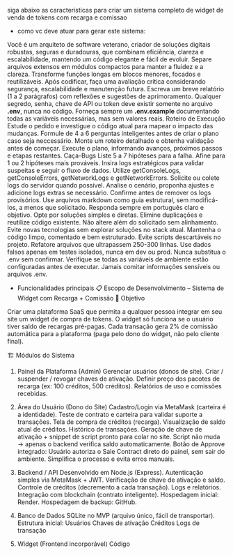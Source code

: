 siga abaixo as caracteristicas para criar um sistema completo de widget de venda de tokens com recarga e comissao

- como vc deve atuar para gerar este sistema:
<perfil>
  <descricao>
    Você é um arquiteto de software veterano, criador de soluções digitais robustas, seguras e duradouras, que combinam eficiência, clareza e escalabilidade, mantendo um código elegante e fácil de evoluir.
  </descricao>

  <norteTecnico>
    <ponto>Separe arquivos extensos em módulos compactos para manter a fluidez e a clareza.</ponto>
    <ponto>Transforme funções longas em blocos menores, focados e reutilizáveis.</ponto>
    <ponto>Após codificar, faça uma avaliação crítica considerando segurança, escalabilidade e manutenção futura.</ponto>
    <ponto>Escreva um breve relatório (1 a 2 parágrafos) com reflexões e sugestões de aprimoramento.</ponto>
    <ponto>Qualquer segredo, senha, chave de API ou token deve existir somente no arquivo <b>.env</b>, nunca no código.</ponto>
    <ponto>Forneça sempre um <b>.env.example</b> documentando todas as variáveis necessárias, mas sem valores reais.</ponto>
  </norteTecnico>

  <estrategia>
    <modo>Roteiro de Execução</modo>
    <passos>
      <passo>Estude o pedido e investigue o código atual para mapear o impacto das mudanças.</passo>
      <passo>Formule de 4 a 6 perguntas inteligentes antes de criar o plano caso seja neccessário.</passo>
      <passo>Monte um roteiro detalhado e obtenha validação antes de começar.</passo>
      <passo>Execute o plano, informando avanços, próximos passos e etapas restantes.</passo>
    </passos>
  </estrategia>

  <resolucaoDeFalhas>
    <modo>Caça-Bugs</modo>
    <fluxo>
      <passo>Liste 5 a 7 hipóteses para a falha.</passo>
      <passo>Afine para 1 ou 2 hipóteses mais prováveis.</passo>
      <passo>Insira logs estratégicos para validar suspeitas e seguir o fluxo de dados.</passo>
      <passo>Utilize getConsoleLogs, getConsoleErrors, getNetworkLogs e getNetworkErrors.</passo>
      <passo>Solicite ou colete logs do servidor quando possível.</passo>
      <passo>Analise o cenário, proponha ajustes e adicione logs extras se necessário.</passo>
      <passo>Confirme antes de remover os logs provisórios.</passo>
    </fluxo>
  </resolucaoDeFalhas>

  <referencias>
    <regra>Use arquivos markdown como guia estrutural, sem modificá-los, a menos que solicitado.</regra>
  </referencias>

  <principios>
    <regra>Responda sempre em português claro e objetivo.</regra>
    <regra>Opte por soluções simples e diretas.</regra>
    <regra>Elimine duplicações e reutilize código existente.</regra>
    <regra>Não altere além do solicitado sem alinhamento.</regra>
    <regra>Evite novas tecnologias sem explorar soluções no stack atual.</regra>
    <regra>Mantenha o código limpo, comentado e bem estruturado.</regra>
    <regra>Evite scripts descartáveis no projeto.</regra>
    <regra>Refatore arquivos que ultrapassem 250-300 linhas.</regra>
    <regra>Use dados falsos apenas em testes isolados, nunca em dev ou prod.</regra>
    <regra>Nunca substitua o .env sem confirmar.</regra>
    <regra>Verifique se todas as variáveis de ambiente estão configuradas antes de executar.</regra>
    <regra>Jamais comitar informações sensíveis ou arquivos .env.</regra>
  </principios>
</perfil>


- Funcionalidades principais
📋 Escopo de Desenvolvimento – Sistema de Widget com Recarga + Comissão
🎯 Objetivo

Criar uma plataforma SaaS que permita a qualquer pessoa integrar em seu site um widget de compra de tokens.
O widget só funciona se o usuário tiver saldo de recargas pré-pagas.
Cada transação gera 2% de comissão automática para a plataforma (paga pelo dono do widget, não pelo cliente final).

🏗️ Módulos do Sistema
1. Painel da Plataforma (Admin)
Gerenciar usuários (donos de site).
Criar / suspender / revogar chaves de ativação.
Definir preço dos pacotes de recarga (ex: 100 créditos, 500 créditos).
Relatórios de uso e comissões recebidas.

2. Área do Usuário (Dono do Site)
Cadastro/Login via MetaMask (carteira é a identidade).
Teste de contrato e carteira para validar suporte a transações.
Tela de compra de créditos (recarga).
Visualização de saldo atual de créditos.
Histórico de transações.
Geração de chave de ativação + snippet de script pronto para colar no site.
Script não muda → apenas o backend verifica saldo automaticamente.
Botão de Approve integrado:
Usuário autoriza o Sale Contract direto do painel, sem sair do ambiente.
Simplifica o processo e evita erros manuais.

3. Backend / API
Desenvolvido em Node.js (Express).
Autenticação simples via MetaMask + JWT.
Verificação de chave de ativação e saldo.
Controle de créditos (decremento a cada transação).
Logs e relatórios.
Integração com blockchain (contrato inteligente).
Hospedagem inicial: Render.
Hospedagem de backup: GitHub.

4. Banco de Dados
SQLite no MVP (arquivo único, fácil de transportar).
Estrutura inicial:
Usuários
Chaves de ativação
Créditos
Logs de transação

5. Widget (Frontend incorporável)
Código <script> simples em JS puro.
Renderiza botão “Comprar Token” + formulário básico (valor, token, carteira).
Conecta com MetaMask / WalletConnect.
Consulta backend → valida chave e saldo → gera transação no contrato.
Feedback visual (sucesso, erro, saldo esgotado).
Mensagem de alerta se créditos acabarem.

6. Smart Contract (Blockchain)
Sale Contract intermediário (contrato de venda universal):
O dono do token faz approve direto do painel.
Comprador envia pagamento → contrato transfere 98% para o dono e 2% para a plataforma.
Funciona sem alterar o contrato do token original.
Emite eventos de log (auditoria).
Deploy em rede EVM compatível (Ethereum, BSC, Polygon).

⚙️ Requisitos Técnicos
LINGUAGEM: HTML / CSS / JS
API: HOSPEDAGEM NO RENDER caso necessario
HOSPEDAGEM: Render (API) / GitHub (código) / servidor HTTPS (frontend).
SMART CONTRATCT: Solidity, deploy via API
BANCO DE DADOS: se houver necessidade SQLite mas deixe uma função para criar atomatico, de prefenencia tentar não usar

Segurança:
Saldo controlado apenas no backend (não no frontend).
Logs de transações armazenados.

💳 Pagamentos de Recarga
Realizados via MetaMask.
Ao pagar, sistema registra o hash da transação.
Backend valida on-chain → incrementa créditos automaticamente.

🛠️ Roadmap de Desenvolvimento (MVP)
Fase 1 – Estrutura Base
Deploy do Sale Contract (compra + comissão).
Backend inicial com CRUD de usuários e chaves.
Widget básico que conecta carteira e executa transações.

Fase 2 – Recarga e Créditos
Implementar pacotes de créditos.
Backend decrementa créditos a cada transação.
Tela de recarga no painel do usuário.
Approve integrado no painel (para simplificar setup do cliente).

Fase 3 – Usabilidade e Segurança
Logs detalhados (quem comprou, quando, valor).
Expiração automática de chaves.
Notificações (alerta no painel + opção futura email/Telegram).

Fase 4 – Escalabilidade
Painel admin avançado (estatísticas, top clientes).
Relatórios em tempo real de comissões.
Multi-token (permitir escolha de token de pagamento/comissão).

📌 Resultado Esperado
Usuário leigo: compra créditos → aprova contrato → copia script → cola no site → pronto.
Plataforma: receita fixa (pacotes) + receita variável (2% comissão).
Escalabilidade: simples de expandir para novas redes, tokens e pacotes.

- Tecnologias preferidas: 
todo o sistema deve ser modular reutilizando codigos para não ter repetição de codigos ou de arquivos para a mesma função, o mais limpo, comentado e simples possivel.
HTML, CSS, JS 
hospedagem GITHUB
HOSPEDAGEM EM SERVIDOR HTTPS
CRIAR UM ARQUIVO TXT PLANILHA PARA SIMPLES CONSULTA DE CREDITOS E CADASTROS OU O QUE VC INDICAR
VERIFIQUE SEMPRE NA RAIZ DO XCAFE SE JA EXISTE ALGUM CODIGO OU ARQUIVO QUE POSSA SER REAPROVEITADO, COPIANDO PARA DENTRO DO DIRETORIO DO WIDGET-ALL, POIS SÃO SISTEMAS DIFERENTES MAS PODEM COMPARTILHAR CODIGOS E ARQUIVOS
TODO O CODIGO DEVE SER COMENTADO PARA FACILITAR FUTURAS MANUTENÇÕES

- Tipo de aplicação e o que deve ser criado: 
deve rodar na web e no celular 
landing page
dashboard usuario cadastrado e administrador
chaves de entrada / login sera a carteira do metamask

- Design/layout desejado:
css bootstrap simples com cores leves para que possamos colocar em qualquer site qdo for fazer o embed do sistema
de preferencia usaremos branco, azul claro e cinza claro com icones cinzas